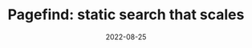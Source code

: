 ---
image: 
  path: https://dam-cdn.cloudcannon.com/SF-Ep1-Pagefind.jpg
  alt: >-
    Blue banner with Static Feedback logo and image of event speaker, Liam
      Bigelow.
date: 2022-08-25
upcoming: false
title: 'Pagefind: static search that scales'
content: >-
  Pagefind is a fully static
  search library that aims to perform well on large sites, while using
  as little of your users' bandwidth as possible, and without hosting
  any infrastructure.
link: https://www.youtube.com/watch?v=wb6tD2gDv2c
---